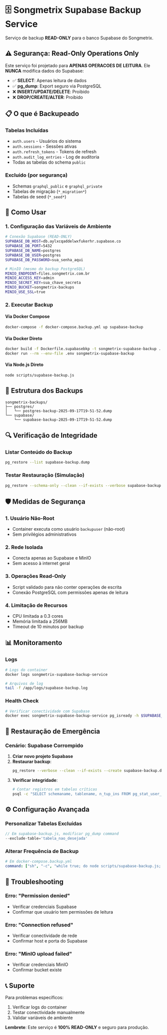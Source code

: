 # 🗄️ Songmetrix Supabase Backup Service

Serviço de backup **READ-ONLY** para o banco Supabase do Songmetrix.

## ⚠️ Segurança: Read-Only Operations Only

Este serviço foi projetado para **APENAS OPERACOES DE LEITURA**. Ele **NUNCA** modifica dados do Supabase:

- ✅ **SELECT**: Apenas leitura de dados
- ✅ **pg_dump**: Export seguro via PostgreSQL
- ❌ **INSERT/UPDATE/DELETE**: Proibido
- ❌ **DROP/CREATE/ALTER**: Proibido

## 📋 O que é Backupeado

### Tabelas Incluídas
- `auth.users` - Usuários do sistema
- `auth.sessions` - Sessões ativas
- `auth.refresh_tokens` - Tokens de refresh
- `auth.audit_log_entries` - Log de auditoria
- Todas as tabelas do schema `public`

### Excluído (por segurança)
- Schemas `graphql_public` e `graphql_private`
- Tabelas de migração (`*_migration*`)
- Tabelas de seed (`*_seed*`)

## 🚀 Como Usar

### 1. Configuração das Variáveis de Ambiente

```bash
# Conexão Supabase (READ-ONLY)
SUPABASE_DB_HOST=db.aylxcqaddelwxfukerhr.supabase.co
SUPABASE_DB_PORT=5432
SUPABASE_DB_NAME=postgres
SUPABASE_DB_USER=postgres
SUPABASE_DB_PASSWORD=sua_senha_aqui

# MinIO (mesmo do backup PostgreSQL)
MINIO_ENDPOINT=files.songmetrix.com.br
MINIO_ACCESS_KEY=admin
MINIO_SECRET_KEY=sua_chave_secreta
MINIO_BUCKET=songmetrix-backups
MINIO_USE_SSL=true
```

### 2. Executar Backup

#### Via Docker Compose
```bash
docker-compose -f docker-compose.backup.yml up supabase-backup
```

#### Via Docker Direto
```bash
docker build -f Dockerfile.supabasebkp -t songmetrix-supabase-backup .
docker run --rm --env-file .env songmetrix-supabase-backup
```

#### Via Node.js Direto
```bash
node scripts/supabase-backup.js
```

## 📁 Estrutura dos Backups

```
songmetrix-backups/
├── postgres/
│   └── postgres-backup-2025-09-17T19-51-52.dump
└── supabase/
    └── supabase-backup-2025-09-17T19-51-52.dump
```

## 🔍 Verificação de Integridade

### Listar Conteúdo do Backup
```bash
pg_restore --list supabase-backup.dump
```

### Testar Restauração (Simulação)
```bash
pg_restore --schema-only --clean --if-exists --verbose supabase-backup.dump | head -20
```

## 🛡️ Medidas de Segurança

### 1. Usuário Não-Root
- Container executa como usuário `backupuser` (não-root)
- Sem privilégios administrativos

### 2. Rede Isolada
- Conecta apenas ao Supabase e MinIO
- Sem acesso à internet geral

### 3. Operações Read-Only
- Script validado para não conter operações de escrita
- Conexão PostgreSQL com permissões apenas de leitura

### 4. Limitação de Recursos
- CPU limitada a 0.3 cores
- Memória limitada a 256MB
- Timeout de 10 minutos por backup

## 📊 Monitoramento

### Logs
```bash
# Logs do container
docker logs songmetrix-supabase-backup-service

# Arquivos de log
tail -f /app/logs/supabase-backup.log
```

### Health Check
```bash
# Verificar conectividade com Supabase
docker exec songmetrix-supabase-backup-service pg_isready -h $SUPABASE_DB_HOST
```

## 🔄 Restauração de Emergência

### Cenário: Supabase Corrompido

1. **Criar novo projeto Supabase**
2. **Restaurar backup**:
   ```bash
   pg_restore --verbose --clean --if-exists --create supabase-backup.dump
   ```
3. **Verificar integridade**:
   ```bash
   # Contar registros em tabelas críticas
   psql -c "SELECT schemaname, tablename, n_tup_ins FROM pg_stat_user_tables;"
   ```

## ⚙️ Configuração Avançada

### Personalizar Tabelas Excluídas
```javascript
// Em supabase-backup.js, modificar pg_dump command
--exclude-table='tabela_nao_desejada'
```

### Alterar Frequência de Backup
```yaml
# Em docker-compose.backup.yml
command: ["sh", "-c", "while true; do node scripts/supabase-backup.js; sleep 86400; done"]
```

## 🚨 Troubleshooting

### Erro: "Permission denied"
- Verificar credenciais Supabase
- Confirmar que usuário tem permissões de leitura

### Erro: "Connection refused"
- Verificar conectividade de rede
- Confirmar host e porta do Supabase

### Erro: "MinIO upload failed"
- Verificar credenciais MinIO
- Confirmar bucket existe

## 📞 Suporte

Para problemas específicos:
1. Verificar logs do container
2. Testar conectividade manualmente
3. Validar variáveis de ambiente

**Lembrete**: Este serviço é **100% READ-ONLY** e seguro para produção.